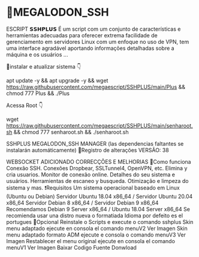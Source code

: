 # 🤖MEGALODON_SSH

ESCRIPT 𝗦𝗦𝗛𝗣𝗟𝗨𝗦
É um script com um conjunto de características e herramientas adecuadas para oferecer extrema facilidade de gerenciamento em servidores Linux com um enfoque no uso de VPN, tem uma interface agradável aportando informações detalhadas sobre a máquina e os usuários ...

📖instalar e atualizar sistema 👇

apt update -y && apt upgrade -y && wget https://raw.githubusercontent.com/megaescript/SSHPLUS/main/Plus && chmod 777 Plus && ./Plus


Acessa Root 👇

wget https://raw.githubusercontent.com/megaescript/SSHPLUS/main/senharoot.sh && chmod 777 senharoot.sh && ./senharoot.sh


SSHPLUS MEGALODON_SSH MANAGER (las dependencias faltantes se instalarán automáticamente)
📜Registro de alterações
VERSÃO: 38

WEBSOCKET ADICIONADO
CORRECÇÕES E MELHORIAS
📖Como funciona
Conexão SSH.
Conexões Dropbear, SSLTunnel4, OpenVPN, etc.
Elimina y cria usuarios.
Monitor de conexão online.
Detalhes do seu sistema e usuários.
Herramientas de escaneo y busqueda.
Otimização e limpeza do sistema y mas.
❗Requisitos
Um sistema operacional baseado em Linux (Ubuntu ou Debian)
Servidor Ubuntu 18.04 x86_64 / Servidor Ubuntu 20.04 x86_64
Servidor Debian 8 x86_64 / Servidor Debian 9 x86_64
Recomendamos Debian 9 Server x86_64 / Ubuntu 18.04 Server x86_64
Se recomienda usar una distro nueva o formatiada
Idioma por defeito es el portugues
📖Opcional
Reinstale o Scripts e execute o comando sshplus
Skin menu adaptado ejecute en consola el comando menuV2 Ver Imagen
Skin menu adaptado formato ADM ejecute e consola o comando menuV3 Ver Imagen
Restablecer el menu original ejecute en consola el comando menuV1 Ver Imagen
Baixar Codigo Fuente Donwload

